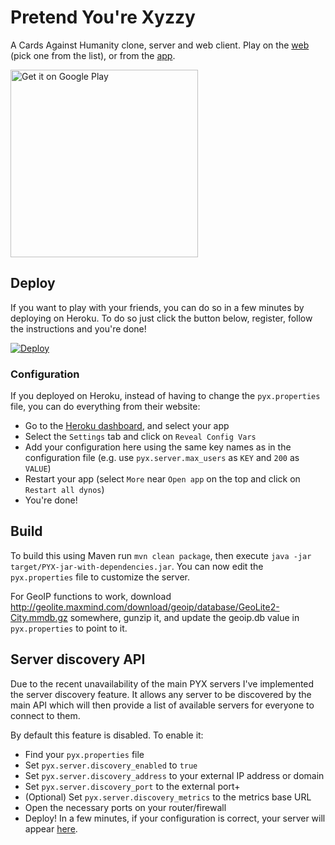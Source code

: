 Pretend You're Xyzzy
===================

A Cards Against Humanity clone, server and web client. Play on the [web](http://discovery.pyx.gianlu.xyz/ListAll) (pick one from the list), or from the [app](https://play.google.com/store/apps/details?id=com.gianlu.pretendyourexyzzy&utm_source=github&pcampaignid=MKT-Other-global-all-co-prtnr-py-PartBadge-Mar2515-1).

<a href='https://play.google.com/store/apps/details?id=com.gianlu.pretendyourexyzzy&utm_source=github&pcampaignid=MKT-Other-global-all-co-prtnr-py-PartBadge-Mar2515-1'><img alt='Get it on Google Play' width='300' style='max-width:100%' src='https://play.google.com/intl/en_us/badges/images/generic/en_badge_web_generic.png'/></a>

## Deploy
If you want to play with your friends, you can do so in a few minutes by deploying on Heroku. To do so just click the button below, register, follow the instructions and you're done!

[![Deploy](https://www.herokucdn.com/deploy/button.svg)](https://heroku.com/deploy)

### Configuration
If you deployed on Heroku, instead of having to change the `pyx.properties` file, you can do everything from their website:

- Go to the [Heroku dashboard](https://dashboard.heroku.com/apps), and select your app
- Select the `Settings` tab and click on `Reveal Config Vars`
- Add your configuration here using the same key names as in the configuration file (e.g. use `pyx.server.max_users` as `KEY` and `200` as `VALUE`)
- Restart your app (select `More` near `Open app` on the top and click on `Restart all dynos`)
- You're done!


## Build
To build this using Maven run `mvn clean package`, then execute `java -jar target/PYX-jar-with-dependencies.jar`. You can now edit the `pyx.properties` file to customize the server.

For GeoIP functions to work, download http://geolite.maxmind.com/download/geoip/database/GeoLite2-City.mmdb.gz somewhere, gunzip it, and update the geoip.db value in `pyx.properties` to point to it.

## Server discovery API
Due to the recent unavailability of the main PYX servers I've implemented the server discovery feature. It allows any server to be discovered by the main API which will then provide a list of available servers for everyone to connect to them.

By default this feature is disabled. To enable it:

 - Find your `pyx.properties` file
 - Set `pyx.server.discovery_enabled` to `true`
 - Set `pyx.server.discovery_address` to your external IP address or domain
 - Set `pyx.server.discovery_port` to the external port+
 - (Optional) Set `pyx.server.discovery_metrics` to the metrics base URL
 - Open the necessary ports on your router/firewall
 - Deploy! In a few minutes, if your configuration is correct, your server will appear [here](http://discovery.pyx.gianlu.xyz/ListAll).
